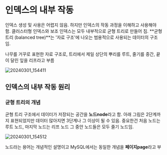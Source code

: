 # 인덱스의 내부 작동
인덱스 생성 및 사용은 어렵지 않음. 하지만 인덱스의 작동 과정을 이해하고 사용해야 함.
클러스터형 인덱스와 보조 인덱스는 모두 내부적으로 균형 트리로 만들어 짐. **균형트리 (balanced tree)**는 '자료 구조'에 나오는 범용적으로 사용되는 데이터의 구조임.

나무를 거꾸로 표현한 자료 구조로, 트리에서 제일 상단의 뿌리를 루트, 줄기를 중간, 끝이 달린 잎을 리프라고 부름

![20240301_154411](https://github.com/junhosong0/MySQL/assets/117610783/50a95f02-fb62-4a59-8310-a2c988128538)


## 인덱스의 내부 작동 원리

### 균형 트리의 개념
균형 트리 구조에서 데이터가 저장되는 공간을 **노드node**라고 함. 아래 그림은 2단계까지 표현되었지만 데이터 많아지면 3단계나 그 이상이 될 수 있음.
중요한건 처음 노드는 루트 노드, 마지막 노드는 리프 노드 그 중안 노드들은 모두 줄기 노드임.

![20240301_154512](https://github.com/junhosong0/MySQL/assets/117610783/9a96a0fa-7183-4997-b60e-13266cb1b567)


노드라는 용어는 개념적인 설명이고 MySQL에서는 동일한 개념을 **페이지page**라고 부
